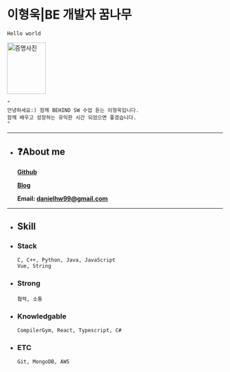 # 이형욱|BE 개발자 꿈나무

```Hello world```

<img src="https://github.com/user-attachments/assets/49ed6a9a-ce2c-4767-b5b6-2f08d460e6b9" width="90" height="120" alt="증명사진">


```
"
안녕하세요:) 함께 BEHIND SW 수업 듣는 이형욱입니다.
함께 배우고 성장하는 유익한 시간 되었으면 좋겠습니다.
"
```

---
- ## ❓About me

  **[Github](https://github.com/danielhw99/Lee-HyungWook)**

  **[Blog](https://velog.io/@danielhw99/posts)**

  **Email: danielhw99@gmail.com**

---
- ## Skill
- ### Stack
      C, C++, Python, Java, JavaScript
      Vue, String
- ### Strong
      협력, 소통
- ### Knowledgable
      CompilerGym, React, Typescript, C#
- ### ETC
      Git, MongoDB, AWS
 
